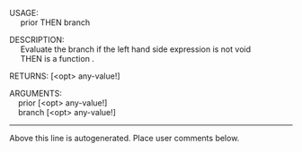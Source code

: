 USAGE:  
&nbsp;&nbsp;&nbsp;&nbsp;&nbsp;prior&nbsp;THEN&nbsp;branch  
  
DESCRIPTION:  
&nbsp;&nbsp;&nbsp;&nbsp;&nbsp;Evaluate&nbsp;the&nbsp;branch&nbsp;if&nbsp;the&nbsp;left&nbsp;hand&nbsp;side&nbsp;expression&nbsp;is&nbsp;not&nbsp;void  
&nbsp;&nbsp;&nbsp;&nbsp;&nbsp;THEN&nbsp;is&nbsp;a&nbsp;function&nbsp;.  
  
RETURNS:&nbsp;[&lt;opt&gt;&nbsp;any-value!]  
  
ARGUMENTS:  
&nbsp;&nbsp;&nbsp;&nbsp;prior&nbsp;[&lt;opt&gt;&nbsp;any-value!]  
&nbsp;&nbsp;&nbsp;&nbsp;branch&nbsp;[&lt;opt&gt;&nbsp;any-value!]  
___
Above this line is autogenerated. Place user comments below.